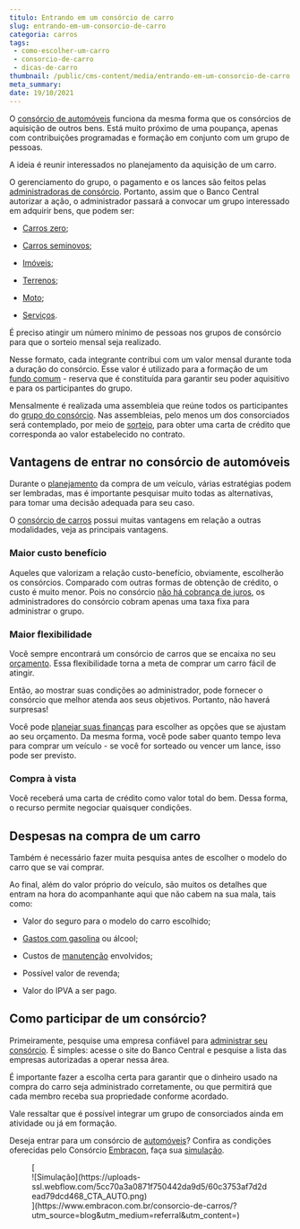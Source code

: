 ```yaml
---
titulo: Entrando em um consórcio de carro
slug: entrando-em-um-consorcio-de-carro
categoria: carros
tags:
 - como-escolher-um-carro
 - consorcio-de-carro
 - dicas-de-carro
thumbnail: /public/cms-content/media/entrando-em-um-consorcio-de-carro.jpg
meta_summary: 
date: 19/10/2021
---
```

O [consórcio de automóveis](https://www.embracon.com.br/blog/guia-para-consorcio-de-automoveis-de-a-a-z) funciona da mesma forma que os consórcios de aquisição de outros bens. Está muito próximo de uma poupança, apenas com contribuições programadas e formação em conjunto com um grupo de pessoas.

A ideia é reunir interessados ​​no planejamento da aquisição de um carro.

O gerenciamento do grupo, o pagamento e os lances são feitos pelas [administradoras de consórcio](https://www.embracon.com.br/conhecaoconsorcio/o-que-e-uma-administradora-de-consorcio). Portanto, assim que o Banco Central autorizar a ação, o administrador passará a convocar um grupo interessado em adquirir bens, que podem ser:

- [Carros zero](https://www.embracon.com.br/blog/conquiste-seu-carro-zero-km-com-um-consorcio);

- [Carros seminovos;](https://www.embracon.com.br/blog/carro-zero-ou-seminovo)
- [Imóveis](https://www.embracon.com.br/blog/16-maiores-duvidas-sobre-o-consorcio-de-imoveis);
- [Terrenos](https://www.embracon.com.br/blog/vale-a-pena-comprar-um-terreno-para-investir);
- [Moto](https://www.embracon.com.br/blog/faca-o-consorcio-de-moto-e-realize-seu-sonho);
- [Serviços](https://www.embracon.com.br/blog/tudo-que-voce-pode-fazer-com-o-consorcio-de-servicos).

É preciso atingir um número mínimo de pessoas nos grupos de consórcio para que o sorteio mensal seja realizado.

Nesse formato, cada integrante contribui com um valor mensal durante toda a duração do consórcio. Esse valor é utilizado para a formação de um [fundo comum](https://www.embracon.com.br/blog/o-que-e-o-fundo-comum-no-consorcio) - reserva que é constituída para garantir seu poder aquisitivo e para os participantes do grupo.

Mensalmente é realizada uma assembleia que reúne todos os participantes do [grupo do consórcio](https://www.embracon.com.br/blog/o-que-e-o-fundo-comum-no-consorcio). Nas assembleias, pelo menos um dos consorciados será contemplado, por meio de [sorteio](https://www.embracon.com.br/conhecaoconsorcio/como-sao-realizados-os-sorteios-nas-assembleias), para obter uma carta de crédito que corresponda ao valor estabelecido no contrato.

Vantagens de entrar no consórcio de automóveis 
-----------------------------------------------

Durante o [planejamento](https://www.embracon.com.br/blog/planejamento-financeiro-um-guia-para-as-financas-nao-sairem-de-controle) da compra de um veículo, várias estratégias podem ser lembradas, mas é importante pesquisar muito todas as alternativas, para tomar uma decisão adequada para seu caso.

O [consórcio de carros](https://www.embracon.com.br/blog/conheca-os-20-principais-carros-do-brasil) possui muitas vantagens em relação a outras modalidades, veja as principais vantagens.

### Maior custo benefício 

Aqueles que valorizam a relação custo-benefício, obviamente, escolherão os consórcios. Comparado com outras formas de obtenção de crédito, o custo é muito menor. Pois no consórcio [não há cobrança de juros](https://www.embracon.com.br/blog/parcela-de-consorcio-tem-juros), os administradores do consórcio cobram apenas uma taxa fixa para administrar o grupo.

### Maior flexibilidade 

Você sempre encontrará um consórcio de carros que se encaixa no seu [orçamento](https://www.embracon.com.br/blog/como-fazer-um-orcamento-familiar-sem-erro). Essa flexibilidade torna a meta de comprar um carro fácil de atingir.

Então, ao mostrar suas condições ao administrador, pode fornecer o consórcio que melhor atenda aos seus objetivos. Portanto, não haverá surpresas!

Você pode [planejar suas finanças](https://www.embracon.com.br/blog/planejamento-financeiro-para-a-compra-de-um-carro) para escolher as opções que se ajustam ao seu orçamento. Da mesma forma, você pode saber quanto tempo leva para comprar um veículo - se você for sorteado ou vencer um lance, isso pode ser previsto.

### Compra à vista 

Você receberá uma carta de crédito como valor total do bem. Dessa forma, o recurso permite negociar quaisquer condições.

Despesas na compra de um carro 
-------------------------------

Também é necessário fazer muita pesquisa antes de escolher o modelo do carro que se vai comprar.

Ao final, além do valor próprio do veículo, são muitos os detalhes que entram na hora do acompanhante aqui que não cabem na sua mala, tais como:

- Valor do seguro para o modelo do carro escolhido;
- [Gastos com gasolina](https://www.embracon.com.br/blog/como-economizar-em-tempos-de-gasolina-tao-cara) ou álcool;
- Custos de [manutenção](https://www.embracon.com.br/blog/manutencao-preventiva-vale-a-pena-investir) envolvidos;
- Possível valor de revenda;

- Valor do IPVA a ser pago.

Como participar de um consórcio? 
---------------------------------

Primeiramente, pesquise uma empresa confiável para [administrar seu consórcio](https://www.embracon.com.br/blog/como-escolher-uma-administradora-de-consorcio). É simples: acesse o site do Banco Central e pesquise a lista das empresas autorizadas a operar nessa área.

É importante fazer a escolha certa para garantir que o dinheiro usado na compra do carro seja administrado corretamente, ou que permitirá que cada membro receba sua propriedade conforme acordado.

Vale ressaltar que é possível integrar um grupo de consorciados ainda em atividade ou já em formação.

Deseja entrar para um consórcio de [automóveis](https://www.embracon.com.br/blog/como-funciona-consorcio-de-automoveis-por-que-boa-opcao)? Confira as condições oferecidas pelo Consórcio [Embracon](https://www.embracon.com.br/a-embracon), faça sua [simulação](https://www.embracon.com.br/servicos/simulacao-de-consorcio).

<figure class="w-richtext-figure-type-image w-richtext-align-center">[<div>![Simulação](https://uploads-ssl.webflow.com/5cc70a3a0871f750442da9d5/60c3753af7d2dead79dcd468_CTA_AUTO.png)</div>](https://www.embracon.com.br/consorcio-de-carros/?utm_source=blog&utm_medium=referral&utm_content=)</figure>
